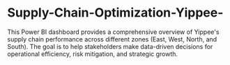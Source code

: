 # Supply-Chain-Optimization-Yippee-
This Power BI dashboard provides a comprehensive overview of Yippee's supply chain performance across different zones (East, West, North, and South). The goal is to help stakeholders make data-driven decisions for operational efficiency, risk mitigation, and strategic growth.
